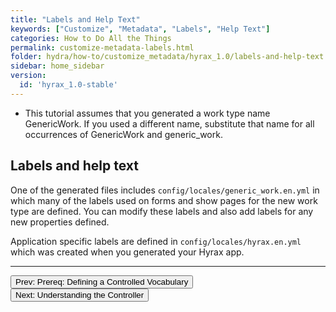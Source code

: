 ```yaml
---
title: "Labels and Help Text"
keywords: ["Customize", "Metadata", "Labels", "Help Text"]
categories: How to Do All the Things
permalink: customize-metadata-labels.html
folder: hydra/how-to/customize_metadata/hyrax_1.0/labels-and-help-text.md
sidebar: home_sidebar
version:
  id: 'hyrax_1.0-stable'
---
```


<ul class='info'><li>This tutorial assumes that you generated a work type name GenericWork.  If you used a different name, substitute that name for all occurrences of GenericWork and generic_work.</li></ul>

## Labels and help text

One of the generated files includes `config/locales/generic_work.en.yml` in which many of the labels used on forms and show pages for the new work type are defined.  You can modify these labels and also add labels for any new properties defined.

Application specific labels are defined in `config/locales/hyrax.en.yml` which was created when you generated your Hyrax app.

---

<p><a href="customize-metadata-controlled-vocabulary.html"><button type="button" class="btn btn-primary">Prev: Prereq: Defining a Controlled Vocabulary</button></a>  <a href="customize-metadata-controller.html"><button type="button" class="btn btn-primary">Next: Understanding the Controller</button></a></p>
